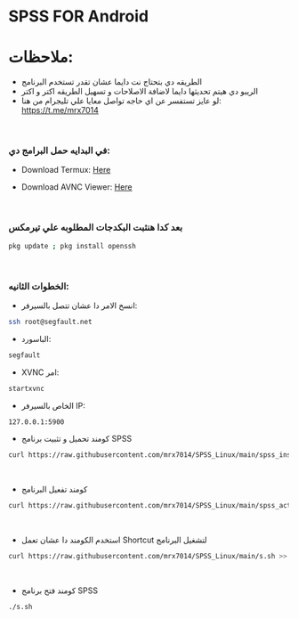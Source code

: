 # SPSS FOR Android

# ملاحظات:

- الطريقه دي بتحتاج نت دايما عشان تقدر تستخدم البرنامج
- الريبو دي هيتم تحديثها دايما لاضافة الاصلاحات و تسهيل الطريقه اكتر و اكتر
- لو عايز تستفسر عن اي حاجه تواصل معايا علي تليجرام من هنا: https://t.me/mrx7014

<br>


### في البدايه حمل البرامج دي:

- Download Termux: <a href="https://github.com/termux/termux-app/releases/download/v0.118.0/termux-app_v0.118.0+github-debug_universal.apk">Here</a>

- Download AVNC Viewer: <a href="https://play.google.com/store/apps/details?id=com.gaurav.avnc">Here</a>

<br>

### بعد كدا هنثبت البكدجات المطلوبه علي تيرمكس

```sh
pkg update ; pkg install openssh
```

<br>

### الخطوات الثانيه:

- انسخ الامر دا عشان تتصل بالسيرفر:

```sh
ssh root@segfault.net
```
- الباسورد:

```sh
segfault
```

- XVNC امر:

```sh
startxvnc
```
- الخاص بالسيرفر IP:

```sh
127.0.0.1:5900
```

- كومند تحميل و تثبيت برنامج SPSS

```sh
curl https://raw.githubusercontent.com/mrx7014/SPSS_Linux/main/spss_installer.sh >> spss_installer.sh ; chmod +x spss_installer.sh ; ./spss_installer.sh
```

<br>

- كومند تفعيل البرنامج

```sh
curl https://raw.githubusercontent.com/mrx7014/SPSS_Linux/main/spss_activator.sh >> spss_activator.sh ; chmod +x spss_activator.sh ; ./spss_activator.sh
```

<br>

- استخدم الكومند دا عشان تعمل Shortcut لتشغيل البرنامج

```sh
curl https://raw.githubusercontent.com/mrx7014/SPSS_Linux/main/s.sh >> s.sh ; chmod +x s.sh ; ./s.sh
```

<br>

- كومند فتح برنامج SPSS

```sh
./s.sh
```
